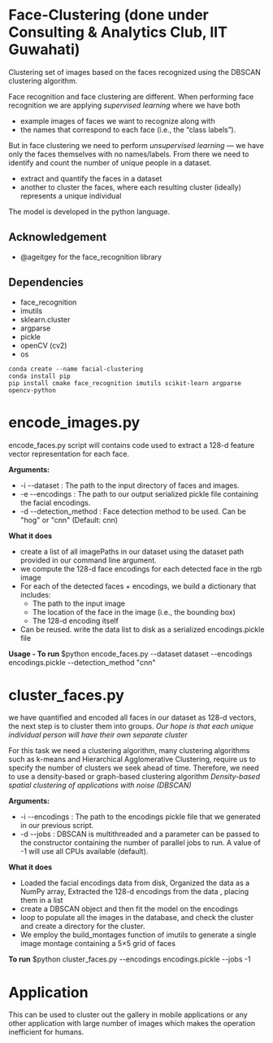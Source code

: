 # Face-Clustering (done under Consulting & Analytics Club, IIT Guwahati)

Clustering set of images based on the faces recognized using the DBSCAN clustering algorithm.

Face recognition and face clustering are different. When performing face recognition we are applying *supervised learning* where we have both

- example images of faces we want to recognize along with
- the names that correspond to each face (i.e., the “class labels”).

But in face clustering we need to perform *unsupervised learning* — we have only the faces themselves with no names/labels.
From there we need to identify and count the number of unique people in a dataset.

- extract and quantify the faces in a dataset
- another to cluster the faces, where each resulting cluster (ideally) represents a unique individual

The model is developed in the python language.

## Acknowledgement

- @ageitgey for the face_recognition library
  
## Dependencies

- face_recognition
- imutils
- sklearn.cluster
- argparse
- pickle
- openCV (cv2)
- os

```
conda create --name facial-clustering
conda install pip
pip install cmake face_recognition imutils scikit-learn argparse opencv-python 
```

# encode_images.py

encode_faces.py script will contains code used to extract a 128-d feature vector representation for each face.

**Arguments:**

- -i --dataset : The path to the input directory of faces and images.
- -e --encodings : The path to our output serialized pickle file containing the facial encodings.
- -d --detection_method : Face detection method to be used. Can be "hog" or "cnn" (Default: cnn)

**What it does**

- create a list of all imagePaths in our dataset using the dataset path provided in our command line argument.
- we compute the 128-d face encodings for each detected face in the rgb image
- For each of the detected faces + encodings, we build a dictionary that includes:
  - The path to the input image
  - The location of the face in the image (i.e., the bounding box)
  - The 128-d encoding itself
- Can be reused. write the data list to disk as a serialized encodings.pickle file

**Usage - To run**
$python encode_faces.py --dataset dataset --encodings encodings.pickle --detection_method "cnn"

# cluster_faces.py

we have quantified and encoded all faces in our dataset as 128-d vectors, the next step is to cluster them into groups.
*Our hope is that each unique individual person will have their own separate cluster*

For this task we need a clustering algorithm, many clustering algorithms such as k-means and Hierarchical
Agglomerative Clustering, require us to specify the number of clusters we seek ahead of time.
Therefore, we need to use a density-based or graph-based clustering algorithm
*Density-based spatial clustering of applications with noise (DBSCAN)*

**Arguments:**

- -i --encodings : The path to the encodings pickle file that we generated in our previous script.
- -d --jobs : DBSCAN is multithreaded and a parameter can be passed to the constructor containing the number of parallel jobs to run.
              A value of -1 will use all CPUs available (default).

**What it does**

- Loaded the facial encodings data from disk, Organized the data as a NumPy array, Extracted the 128-d encodings from the data , placing them in a list
- create a DBSCAN object and then fit the model on the encodings
- loop to populate all the images in the database, and check the cluster and create a directory for the cluster.
- We employ the build_montages function of imutils to generate a single image montage containing a 5×5 grid of faces

**To run**
$python cluster_faces.py --encodings encodings.pickle --jobs -1

# Application

This can be used to cluster out the gallery in mobile applications or any other application with large number of images which makes the operation inefficient for humans.
